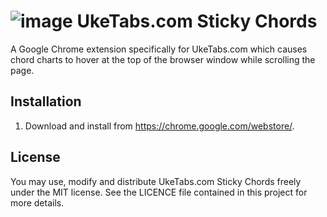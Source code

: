# ![image](https://raw.github.com/tleish/UkeTabs.com-Sticky-Chords/master/icons/icon48.png) UkeTabs.com Sticky Chords
A Google Chrome extension specifically for UkeTabs.com which causes chord charts to hover at the top of the browser window while scrolling the page.

## Installation

1. Download and install from https://chrome.google.com/webstore/.

## License

You may use, modify and distribute UkeTabs.com Sticky Chords freely under the MIT license. See the LICENCE file contained in this project for more details.
